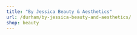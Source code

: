 ```yaml
---
title: "By Jessica Beauty & Aesthetics"
url: /durham/by-jessica-beauty-and-aesthetics/
shop: beauty
---
```

